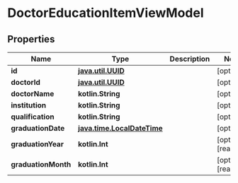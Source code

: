 
# DoctorEducationItemViewModel

## Properties
Name | Type | Description | Notes
------------ | ------------- | ------------- | -------------
**id** | [**java.util.UUID**](java.util.UUID.md) |  |  [optional]
**doctorId** | [**java.util.UUID**](java.util.UUID.md) |  |  [optional]
**doctorName** | **kotlin.String** |  |  [optional]
**institution** | **kotlin.String** |  |  [optional]
**qualification** | **kotlin.String** |  |  [optional]
**graduationDate** | [**java.time.LocalDateTime**](java.time.OffsetDateTime.md) |  |  [optional]
**graduationYear** | **kotlin.Int** |  |  [optional] [readonly]
**graduationMonth** | **kotlin.Int** |  |  [optional] [readonly]




